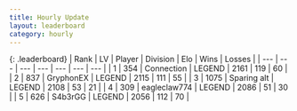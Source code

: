 ```yaml
---
title: Hourly Update
layout: leaderboard
category: hourly
---
```


{: .leaderboard}
| Rank | LV | Player | Division | Elo | Wins | Losses |
| --- | --- | --- | --- | --- | --- | --- |
| <span data-change="0">1</span> | 354 | <span title="ID: 539711">Connection</span> | LEGEND | <span data-change="-11">2161</span> | <span data-change="1">119</span> | <span data-change="1">60</span> |
| <span data-change="0">2</span> | 837 | <span title="ID: 315148">GryphonEX</span> | LEGEND | <span data-change="0">2115</span> | <span data-change="0">111</span> | <span data-change="0">55</span> |
| <span data-change="0">3</span> | 1075 | <span title="ID: 203132">Sparing alt</span> | LEGEND | <span data-change="0">2108</span> | <span data-change="0">53</span> | <span data-change="0">21</span> |
| <span data-change="0">4</span> | 309 | <span title="ID: 518429">eagleclaw774</span> | LEGEND | <span data-change="0">2086</span> | <span data-change="0">51</span> | <span data-change="0">30</span> |
| <span data-change="0">5</span> | 626 | <span title="ID: 166888">S4b3rGG</span> | LEGEND | <span data-change="0">2056</span> | <span data-change="0">112</span> | <span data-change="0">70</span> |